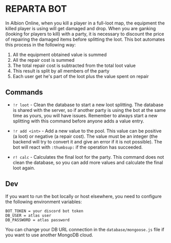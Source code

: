 # REPARTA BOT

In Albion Online, when you kill a player in a full-loot map, the equipment the killed player is using will get damaged and drop. When you are ganking (looking for players to kill) with a party, it is necessary to discount the price of repairing the damaged items before splitting the loot. This bot automates this process in the following way:

1. All the equipment obtained value is summed
2. All the repair cost is summed
3. The total repair cost is subtracted from the total loot value
4. This result is split by all members of the party
5. Each user get he's part of the loot plus the value spent on repair

## Commands

* `!r loot` - Clean the database to start a new loot splitting. The database is shared with the server, so if another party is using the bot at the same time as yours, you will have issues. Remember to always start a new splitting with this command before anyone adds a value entry.

* `!r add <int>` - Add a new value to the pool. This value can be positive (a loot) or negative (a repair cost). The value must be an integer (the backend will try to convert it and give an error if it is not possible). The bot will react with `:thumbsup:` if the operation has succeeded.

* `r! calc` - Calculates the final loot for the party. This command does not clean the database, so you can add more values and calculate the final loot again.

## Dev

If you want to run the bot locally or host elsewhere, you need to configure the following environment variables:

```
BOT_TOKEN = your discord bot token
DB_USER = atlas user
DB_PASSWORD = atlas password
```

You can change your DB URL connection in the `database/mongoose.js` file if you want to use another MongoDB cloud.